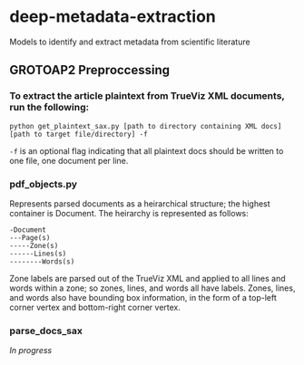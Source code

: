 # deep-metadata-extraction
Models to identify and extract metadata from scientific literature

## GROTOAP2 Preproccessing
### To extract the article plaintext from TrueViz XML documents, run the following:
```python get_plaintext_sax.py [path to directory containing XML docs] [path to target file/directory] -f```

```-f``` is an optional flag indicating that all plaintext docs should be written to one file, one document per line.

### pdf_objects.py
Represents parsed documents as a heirarchical structure; the highest container is Document. The heirarchy is represented as follows:
```
-Document
---Page(s)
-----Zone(s)
------Lines(s)
--------Words(s)
```
Zone labels are parsed out of the TrueViz XML and applied to all lines and words within a zone; so zones, lines, and words all have labels. Zones, lines, and words also have bounding box information, in the form of a top-left corner vertex and bottom-right corner vertex.

### parse_docs_sax
*In progress*
